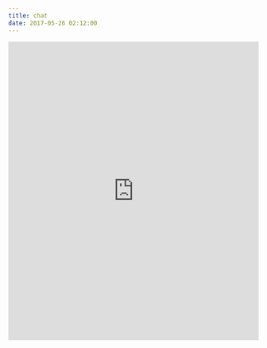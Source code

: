 ```yaml
---
title: chat
date: 2017-05-26 02:12:00
---
```


<iframe src="https://kiwiirc.com/client/irc.rizon.net/?&theme=basic#flshard" style="border:0; width:100%; height:600px;"></iframe>